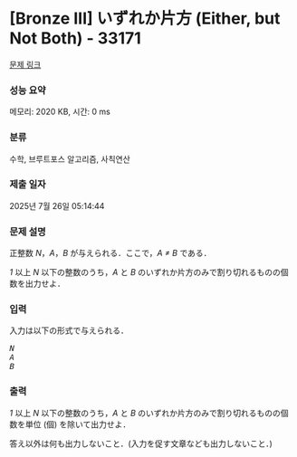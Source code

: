 # [Bronze III] いずれか片方 (Either, but Not Both) - 33171 

[문제 링크](https://www.acmicpc.net/problem/33171) 

### 성능 요약

메모리: 2020 KB, 시간: 0 ms

### 분류

수학, 브루트포스 알고리즘, 사칙연산

### 제출 일자

2025년 7월 26일 05:14:44

### 문제 설명

<p>正整数 <var>N</var>，<var>A</var>，<var>B</var> が与えられる．ここで，<var>A ≠ B</var> である．</p>

<p><var>1</var> 以上 <var>N</var> 以下の整数のうち，<var>A</var> と <var>B</var> のいずれか片方のみで割り切れるものの個数を出力せよ．</p>

### 입력 

 <p>入力は以下の形式で与えられる．</p>

<pre><var>N</var>
<var>A</var>
<var>B</var></pre>

### 출력 

 <p><var>1</var> 以上 <var>N</var> 以下の整数のうち，<var>A</var> と <var>B</var> のいずれか片方のみで割り切れるものの個数を単位 (個) を除いて出力せよ．</p>

<p>答え以外は何も出力しないこと．(入力を促す文章なども出力しないこと．)</p>

